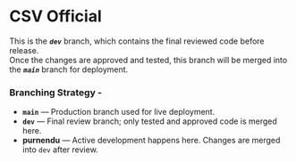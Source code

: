 # CSV Official

This is the **_`dev`_** branch, which contains the final reviewed code before release.  
Once the changes are approved and tested, this branch will be merged into the **_`main`_** branch for deployment.

### Branching Strategy -

- **`main`** — Production branch used for live deployment.
- **`dev`** — Final review branch; only tested and approved code is merged here.
- **purnendu** — Active development happens here. Changes are merged into `dev` after review.
